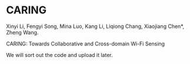 # CARING
Xinyi Li, Fengyi Song, Mina Luo, Kang Li, Liqiong Chang, Xiaojiang Chen*, Zheng Wang.

CARING: Towards Collaborative and Cross-domain Wi-Fi Sensing




We will sort out the code and upload it later.
